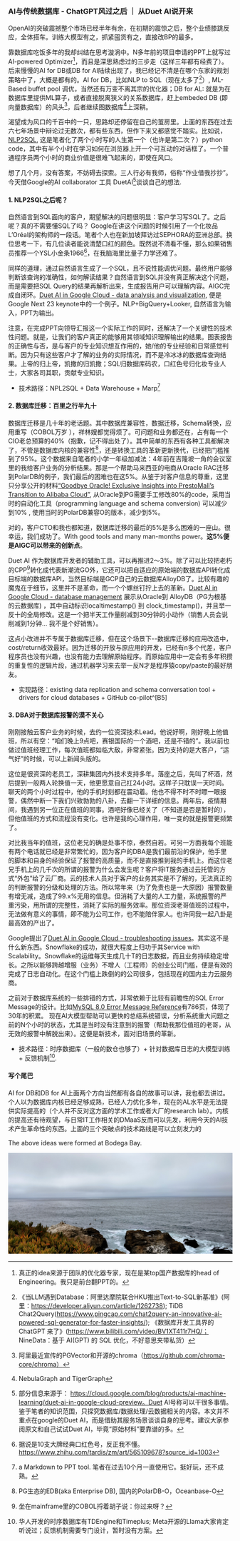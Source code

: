 ### AI与传统数据库 - ChatGPT风过之后 ｜ 从Duet AI说开来


OpenAI的突破震撼整个市场已经半年有余，在初期的震惊之后，整个业绩膝跳反应，全体搭车。训练大模型有之，抓紧囤货有之，直接改BP的最多。

靠数据库吃饭多年的我却纠结在思考漩涡中。N多年前的项目申请的PPT上就写过AI-powered Optimizer[^1]，而且是深思熟虑过的三步走（这样三年都有经费了）。后来慢慢的AI for DB或DB for AI陆续出现了，我已经记不清是在哪个东家的规划策略中了，大概是都有的。AI for DB，比如NLP to SQL（现在太多了[^2]）, ML-Based buffet pool 调优，当然还有万变不离其宗的优化器；DB for AL: 就是为在数据库里提供ML算子，或者直接脱离狭义的关系数据库，赶上embeded DB (即向量数据库）的风头[^3]，后者继续图数据库[^4]上深耕。

渴望成为风口的千百中的一只，思路却还停留在自己的茧房里。上面的东西在过去六七年场景中辩论过无数次，都有些东西，但作下来又都感觉不踏实。比如说，[NLP2SQL](https://github.com/nidmgh/techTrend/blob/main/NLP2SQL.py), 这是笔者化了两个小时写的人生第一个（也许是第二次？）python code，其中有半个小时在学习如何在浏览器上开一个可互动的对话框了。一个普通程序员两个小时的商业价值是很难飞起来的，即使在风口。

想了几个月，没有答案，不妨碍去探索。三人行必有我师，俗称“作业借我抄抄”。今天借Google的AI collaborator 工具 DuetAI[^8]谈谈自己的想法.

[^1]: 真正的idea来源于团队的优化器专家，现在是某top国产数据库的head of Engineering。我只是前台翻PPT的。
[^2]: 《当LLM遇到Database：阿里达摩院联合HKU推出Text-to-SQL新基准​》(阿里：https://developer.aliyun.com/article/1262738); TiDB Chat2Query(https://www.pingcap.com/chat2query-an-innovative-ai-powered-sql-generator-for-faster-insights/); 《数据库开发工具界的 ChatGPT 来了》(https://www.bilibili.com/video/BV1XT411r7HQ/； NineData：基于 AI(GPT) 的 SQL 优化，不好意思夹带私货） 
[^3]: 阿里最近宣传的PGVector和开源的chroma（https://github.com/chroma-core/chroma）
[^4]: NebulaGraph and TigerGraph
[^8]: 部分信息来源于： https://cloud.google.com/blog/products/ai-machine-learning/duet-ai-in-google-cloud-preview。Duet AI号称可以干很多事情。鉴于笔者的知识范围，只探究数据库/数据处理/云数据相关的内容。本文并不重点在google的Duet AI，而是借助其服务场景谈谈自身的思考。建议大家参阅原文和自己试试Duet AI，毕竟“原始材料”要靠谱的多。

#### 1. NLP2SQL之后呢？

自然语言到SQL面向的客户，期望解决的问题很明显：客户学习写SQL了。之后呢？真的不需要懂SQL了吗？ Google在讲这个问题的时候引用了一个化妆品L’Oréal的架构师的一段话。笔者个人也在新加坡拜访过SEPHORA的亚洲总部。换位思考一下，有几位读者能说清楚口红的颜色。既然说不清看不懂，那么如果销售员推荐一个YSL小金条1966[^A1]，在我脑海里比量子力学还难了。

同样的道理，通过自然语言生成了一个SQL，且不说性能调优问题。最终用户能够判断该查询的准确性，如何解读结果？自然语言到SQL并没有真正解决这个问题，而是需要把SQL Query的结果再解析出来，生成报告用户可以理解内容。AIGC完成自闭环。[Duet AI in Google Cloud - data analysis and visualization](https://www.youtube.com/watch?v=gtehwj1G4tU), 便是Google Next 23 keynote中的一个例子。NLP+BigQuery+Looker, 自然语言为输入，PPT为输出。

注意，在完成PPT向领导汇报这一个实际工作的同时，还解决了一个关键性的技术性问题。就是，让我们的客户真正的能够用其领域知识理解输出的结果。图表报告的正确性与否，是与客户的专业知识想互作用的，她/他的专业经验和日常感觉判断。因为只有这些客户才了解的业务的实际情况，而不是冷冰冰的数据库查询结果。上帝的归上帝，凯撒的归凯撒；SQL归数据库码农，口红色号归化妆专业人士，大家各司其职，贡献专业知识。

* 技术路径：NPL2SQL + Data Warehouse + Marp[^A5]

[^A5]: a Markdown to PPT tool. 笔者在过去10个月一直使用它。挺好玩，还不成熟。


[^A1]: 据说是10支大牌经典口红色号，反正我不懂。https://www.zhihu.com/tardis/zm/art/565109678?source_id=1003

#### 2. 数据库迁移：百里之行半九十

数据库迁移是几十年的老话题。其中数据库兼容性，数据迁移，Schema转换，应用重写（COBOL万岁 ），祥林嫂都觉得烦了。可问题和业务都还在，占有每一个CIO老总预算的40%（抱歉，记不得出处了）。其中简单的东西有各种工具都解决了，不管是数据库内核的兼容性[^B1]，还是转换工具的革新更新换代，已经把门槛推到了95%。这个数据来自笔者的小学一年级加减法：4年前在吉隆坡一角的会议室里的我给客户业务的分析结果。那是一个帮助马来西亚的电商从Oracle RAC迁移到PolarDB的例子，我们最后的困难也在这5%。从鉴于对客户信息的尊重，这里只分享公开的材料[“Goodbye Oracle! Exclusive Insights into PrestoMall’s Transition to Alibaba Cloud”](https://alibaba-cloud.medium.com/goodbye-oracle-exclusive-insights-into-prestomalls-transition-to-alibaba-cloud-d24b05058777), 从Oracle到PG需要手工修改80%的code，采用当时的自动化工具（programming language and schema conversion) 可以减少到10% , 使用当时的PolarDB兼容O的版本，减少到5%。

对的，客户CTO和我也都知道，数据库迁移的最后的5%是多么困难的一座山。很幸运，我们成功了。With good tools and many man-months power。**这5%便是AIGC可以带来的创新点**。

Duet AI 作为数据库开发者的辅助工具，可以再推进2～3%。除了可以比较把老朽的CPP[^B2]转化成代表新潮流GO外，它还可以把自适应的原始端的数据库API转化成目标端的数据库API，当然目标端是GCP自己的云数据库AlloyDB了。比较有趣的魔鬼在于细节，这里并不是革命，而一个个螺丝钉拧上去的革新。[Duet AI in Google Cloud - database management](https://www.youtube.com/watch?v=u6489QehgdQ) 展示从Oracle到 AlloyDB（PG为根基的云数据库) ，其中自动标识localtimestamp() 到 clock_timestamp()，并且举一反十的全局修改。这是一个把半天工作量削减到30分钟的小动作（销售人员会说削减到1分钟... 我不是个好销售）。

这点小改进并不专属于数据库迁移，但在这个场景下--数据库迁移的应用改造中，cost/return收效最好。因为迁移的开放与原应用的开发，已经有n多个代差，客户程序员也没有兴趣，也没有能力去理解原始程序。而原始应用中一定会有多年积攒的重复性的逻辑片段，通过机器学习来去举一反N才是程序猿copy/paste的最好朋友。

* 实现路径：existing data replication and schema conversation tool + drivers for cloud databases + GitHub co-pilot^[B5]



[^B1]: PG生态的EDB(aka Enterprise DB), 国内的PolarDB-O，Oceanbase-O
[^B2]: 坐在mainframe里的COBOL捋着胡子说：你过来呀？ 
[^B5]: copilot是技术关键。需要针对数据库应用定制。

#### 3. DBA对于数据库报警的漠不关心
刚刚接触云客户业务的时候，去约一位资深技术Lead。他说好啊，刚好晚上他值班，所以有空：“咱们晚上9点吧，赛银国际的一个酒吧，还是不错的”。我以前也做过值班经理工作，每次值班都如临大敌，非常紧张。因为支持的是大客户，“运气好”的时候，可以上新闻头版的。

这位是很资深的老员工，深耕集团内外技术支持多年。落座之后，先叫了杯酒，然后提到一般两人轮换值一天，他更愿意自己扛24小时。这样子只耽误一天时间。聊天的两个小时过程中，他的手机时刻都在震动着。他也不得不时不时瞟一眼报警，偶然中断一下我们兴致勃勃的八卦，去翻一下详细的信息。两年后，疫情期间，我遇到另一位正在值班的同事。酒吧好像已经关了（不知道是否是暂时的），但他值班的方式和流程没有变化。也许是我的心理作用，唯一变的就是报警更频繁了。

对比我当年的值班，这位老兄的确是处事不惊，泰然自若。可另一方面我每个班能有两个电话就已经是非常繁忙的，因为客户的DBA是我们最前沿的保护，他手里的脚本和自身的经验保证了报警的高质量，而不是直接推到我的手机上。而这位老兄手机上的几千次的所谓的报警为什么会发生呢？客户将IT服务通过云托管的方式“外包”给了云厂商。云的技术人员对于客户的业务其实是不了解的，无法真正的的判断报警的分级和处理的方法。所以常年来（为了免责也是一大原因）报警数量有增无减，造成了99.x%无用的信息。但消耗了大量的人工力量，系统报警的严重污染，用所谓的完整性，消耗了实际的服务效率。那位资深老哥值班的过程中，无法做有意义的事情，即不能为公司工作，也不能陪伴家人。也许同我一起八卦是最高效的产出了。


Google提出了[Duet AI in Google Cloud - troubleshooting issues](https://www.youtube.com/watch?v=MBAuTQdtZ0o)。其实这不是什么新东西。Snowflake的成功，就很大程度上归功于其Service with Scalability。Snowflake的运维每天生成几十T的日志数据，而且业务持续稳定增长。之所以能够跨越增服（业务）不增人（工程师）的创业公司门槛，便是有效的完成了日志自动化。在这个门槛上跌倒的的公司很多，包括现在的国内主力云服务商。

之前对于数据库系统的一些排错的方式，非常依赖于比较有前瞻性的SQL Error Message的设计。比如[MySQL 8.0 Error Message Reference](https://downloads.mysql.com/docs/mysql-errors-8.0-en.a4.pdf)有786页，体现了30年的积累。 现在AI大模型帮助可以更快的总结系统错误，分析系统重大问题之前的N个小时的状态，尤其是当时没有注意到的报警（帮助我那位值班的老哥，从无效的报警中解脱出来）。这便是新技术，面对旧场景的革新。

* 技术路径：时序数据库（一般的数仓也够了）+ 针对数据库日志的大模型训练 + 反馈机制[^C5].

[^C5]: 华人开发的时序数据库有TDEngine和Timeplus; Meta开源的Llama大家肯定听说过；反馈机制需要专门设计，暂时没有方案。  


<!--
#### 有容乃大，天下归心：API Management
Lego 李飞飞

https://www.youtube.com/watch?v=Cpp1FF5SlyY

[^D5]: 来源于阿里李飞飞老师在VLDB2023的主题演讲《Modernization of Databases in the Cloud Era: Building Databases that Run Like Legos》。本文是其关于乐高类比的延伸。
-->

####  写个尾巴
AI for DB和DB for AI上面两个方向当然都有各自的故事可以讲，我也都去讲过。个人以为数据库内核已经足够成熟，已经人力优化多年，现在的AL水平是无法提供实际提高的（个人并不反对这方面的学术工作或者大厂的research lab）。内核的提高还有待观望，与日常IT工作相关的DMaaS反而可以先发，利用今天的AI技术产生革命性的东西。上面的三个突破点的技术路线是可以立刻发力的

<!--
老狗不要去跟年轻人拼体力，那叫自不量力。选择自己技术领域，作为专家来去训练自己熟悉的模型才能有所突破。
-->

The above ideas were formed at Bodega Bay.

![](./images/BodegaBay.jpeg)



